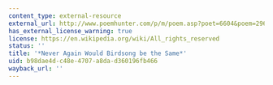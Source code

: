 ```yaml
---
content_type: external-resource
external_url: http://www.poemhunter.com/p/m/poem.asp?poet=6604&poem=29664
has_external_license_warning: true
license: https://en.wikipedia.org/wiki/All_rights_reserved
status: ''
title: '*Never Again Would Birdsong be the Same*'
uid: b98dae4d-c48e-4707-a8da-d360196fb466
wayback_url: ''
---
```

